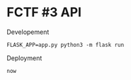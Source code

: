 FCTF #3 API
===========


Developement

```
FLASK_APP=app.py python3 -m flask run
```


Deployment

```
now
```